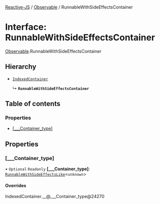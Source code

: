 [Reactive-JS](../README.md) / [Observable](../modules/Observable.md) / RunnableWithSideEffectsContainer

# Interface: RunnableWithSideEffectsContainer

[Observable](../modules/Observable.md).RunnableWithSideEffectsContainer

## Hierarchy

- [`IndexedContainer`](types.IndexedContainer.md)

  ↳ **`RunnableWithSideEffectsContainer`**

## Table of contents

### Properties

- [[\_\_\_Container\_type]](Observable.RunnableWithSideEffectsContainer.md#[___container_type])

## Properties

### [\_\_\_Container\_type]

• `Optional` `Readonly` **[\_\_\_Container\_type]**: [`RunnableWithSideEffectsLike`](types.RunnableWithSideEffectsLike.md)<`unknown`\>

#### Overrides

IndexedContainer.\_\_@\_\_\_Container\_type@24270
